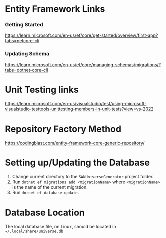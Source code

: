 ﻿# Entity Framework Links
### Getting Started
https://learn.microsoft.com/en-us/ef/core/get-started/overview/first-app?tabs=netcore-cli
### Updating Schema
https://learn.microsoft.com/en-us/ef/core/managing-schemas/migrations/?tabs=dotnet-core-cli

# Unit Testing links
https://learn.microsoft.com/en-us/visualstudio/test/using-microsoft-visualstudio-testtools-unittesting-members-in-unit-tests?view=vs-2022

# Repository Factory Method
https://codingblast.com/entity-framework-core-generic-repository/

# Setting up/Updating the Database
1. Change current directory to the `SWNUniverseGenerator` project folder.
2. Run `dotnet ef migrations add <migrationName>` where `<migrationName>` is the name of the current migration.
3. Run `dotnet ef database update`.

# Database Location
The local database file, on Linux, should be located in `~/.local/share/universe.db`